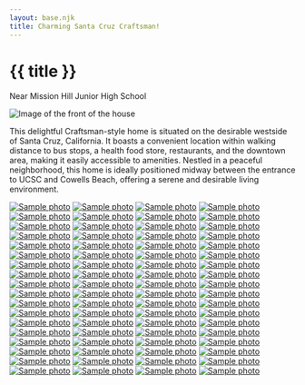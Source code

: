 ```yaml
---
layout: base.njk
title: Charming Santa Cruz Craftsman!
---
```


# {{ title }}

Near Mission Hill Junior High School

<img src="/img/517-front_IMG_2778.jpeg" alt="Image of the front of the house">


This delightful Craftsman-style home is situated on the desirable westside of Santa Cruz, California. It boasts a convenient location within walking distance to bus stops, a health food store, restaurants, and the downtown area, making it easily accessible to amenities. Nestled in a peaceful neighborhood, this home is ideally positioned midway between the entrance to UCSC and Cowells Beach, offering a serene and desirable living environment.

<div id="Gallery">
<div class="grid">
<a href="/img/IMG_2183.jpeg"><img src="/img/IMG_2183.jpeg" alt="Sample photo"></a>
<a href="/img/IMG_2505.jpeg"><img src="/img/IMG_2505.jpeg" alt="Sample photo"></a>
<a href="/img/IMG_2506.jpeg"><img src="/img/IMG_2506.jpeg" alt="Sample photo"></a>
<a href="/img/IMG_2507.jpeg"><img src="/img/IMG_2507.jpeg" alt="Sample photo"></a>
<a href="/img/IMG_2508.jpeg"><img src="/img/IMG_2508.jpeg" alt="Sample photo"></a>
<a href="/img/IMG_2509.jpeg"><img src="/img/IMG_2509.jpeg" alt="Sample photo"></a>
<a href="/img/IMG_2513.jpeg"><img src="/img/IMG_2513.jpeg" alt="Sample photo"></a>
<a href="/img/IMG_2514.jpeg"><img src="/img/IMG_2514.jpeg" alt="Sample photo"></a>
<a href="/img/IMG_2515.jpeg"><img src="/img/IMG_2515.jpeg" alt="Sample photo"></a>
<a href="/img/IMG_2516.jpeg"><img src="/img/IMG_2516.jpeg" alt="Sample photo"></a>
<a href="/img/IMG_2721.jpeg"><img src="/img/IMG_2721.jpeg" alt="Sample photo"></a>
<a href="/img/IMG_2722.jpeg"><img src="/img/IMG_2722.jpeg" alt="Sample photo"></a>
<a href="/img/IMG_2724.jpeg"><img src="/img/IMG_2724.jpeg" alt="Sample photo"></a>
<a href="/img/IMG_2725.jpeg"><img src="/img/IMG_2725.jpeg" alt="Sample photo"></a>
<a href="/img/IMG_2726.jpeg"><img src="/img/IMG_2726.jpeg" alt="Sample photo"></a>
<a href="/img/IMG_2727.jpeg"><img src="/img/IMG_2727.jpeg" alt="Sample photo"></a>
<a href="/img/IMG_2728.jpeg"><img src="/img/IMG_2728.jpeg" alt="Sample photo"></a>
<a href="/img/IMG_2729.jpeg"><img src="/img/IMG_2729.jpeg" alt="Sample photo"></a>
<a href="/img/IMG_2730.jpeg"><img src="/img/IMG_2730.jpeg" alt="Sample photo"></a>
<a href="/img/IMG_2731.jpeg"><img src="/img/IMG_2731.jpeg" alt="Sample photo"></a>
<a href="/img/IMG_2732.jpeg"><img src="/img/IMG_2732.jpeg" alt="Sample photo"></a>
<a href="/img/IMG_2733.jpeg"><img src="/img/IMG_2733.jpeg" alt="Sample photo"></a>
<a href="/img/IMG_2734.jpeg"><img src="/img/IMG_2734.jpeg" alt="Sample photo"></a>
<a href="/img/IMG_2735.jpeg"><img src="/img/IMG_2735.jpeg" alt="Sample photo"></a>
<a href="/img/IMG_2739.jpeg"><img src="/img/IMG_2739.jpeg" alt="Sample photo"></a>
<a href="/img/IMG_2740.jpeg"><img src="/img/IMG_2740.jpeg" alt="Sample photo"></a>
<a href="/img/IMG_2741.jpeg"><img src="/img/IMG_2741.jpeg" alt="Sample photo"></a>
<a href="/img/IMG_2742.jpeg"><img src="/img/IMG_2742.jpeg" alt="Sample photo"></a>
<a href="/img/IMG_2743.jpeg"><img src="/img/IMG_2743.jpeg" alt="Sample photo"></a>
<a href="/img/IMG_2744.jpeg"><img src="/img/IMG_2744.jpeg" alt="Sample photo"></a>
<a href="/img/IMG_2747.jpeg"><img src="/img/IMG_2747.jpeg" alt="Sample photo"></a>
<a href="/img/IMG_2748.jpeg"><img src="/img/IMG_2748.jpeg" alt="Sample photo"></a>
<a href="/img/IMG_2749.jpeg"><img src="/img/IMG_2749.jpeg" alt="Sample photo"></a>
<a href="/img/IMG_2750.jpeg"><img src="/img/IMG_2750.jpeg" alt="Sample photo"></a>
<a href="/img/IMG_2751.jpeg"><img src="/img/IMG_2751.jpeg" alt="Sample photo"></a>
<a href="/img/IMG_2752.jpeg"><img src="/img/IMG_2752.jpeg" alt="Sample photo"></a>
<a href="/img/IMG_2758.jpeg"><img src="/img/IMG_2758.jpeg" alt="Sample photo"></a>
<a href="/img/IMG_2759.jpeg"><img src="/img/IMG_2759.jpeg" alt="Sample photo"></a>
<a href="/img/IMG_2760.jpeg"><img src="/img/IMG_2760.jpeg" alt="Sample photo"></a>
<a href="/img/IMG_2761.jpeg"><img src="/img/IMG_2761.jpeg" alt="Sample photo"></a>
<a href="/img/IMG_2762.jpeg"><img src="/img/IMG_2762.jpeg" alt="Sample photo"></a>
<a href="/img/IMG_2763.jpeg"><img src="/img/IMG_2763.jpeg" alt="Sample photo"></a>
<a href="/img/IMG_2764.jpeg"><img src="/img/IMG_2764.jpeg" alt="Sample photo"></a>
<a href="/img/IMG_2765.jpeg"><img src="/img/IMG_2765.jpeg" alt="Sample photo"></a>
<a href="/img/IMG_2766.jpeg"><img src="/img/IMG_2766.jpeg" alt="Sample photo"></a>
<a href="/img/IMG_2774.jpeg"><img src="/img/IMG_2774.jpeg" alt="Sample photo"></a>
<a href="/img/IMG_2775.jpeg"><img src="/img/IMG_2775.jpeg" alt="Sample photo"></a>
<a href="/img/IMG_2778.jpeg"><img src="/img/IMG_2778.jpeg" alt="Sample photo"></a>
<a href="/img/IMG_2779.jpeg"><img src="/img/IMG_2779.jpeg" alt="Sample photo"></a>
<a href="/img/IMG_2781.jpeg"><img src="/img/IMG_2781.jpeg" alt="Sample photo"></a>
<a href="/img/IMG_2782.jpeg"><img src="/img/IMG_2782.jpeg" alt="Sample photo"></a>
<a href="/img/IMG_2783.jpeg"><img src="/img/IMG_2783.jpeg" alt="Sample photo"></a>
<a href="/img/IMG_2785.jpeg"><img src="/img/IMG_2785.jpeg" alt="Sample photo"></a>
<a href="/img/IMG_2787.jpeg"><img src="/img/IMG_2787.jpeg" alt="Sample photo"></a>
<a href="/img/IMG_2790.jpeg"><img src="/img/IMG_2790.jpeg" alt="Sample photo"></a>
<a href="/img/IMG_2794.jpeg"><img src="/img/IMG_2794.jpeg" alt="Sample photo"></a>
<a href="/img/IMG_2795.jpeg"><img src="/img/IMG_2795.jpeg" alt="Sample photo"></a>
<a href="/img/IMG_2797.jpeg"><img src="/img/IMG_2797.jpeg" alt="Sample photo"></a>
<a href="/img/IMG_2798.jpeg"><img src="/img/IMG_2798.jpeg" alt="Sample photo"></a>
<a href="/img/IMG_2799.jpeg"><img src="/img/IMG_2799.jpeg" alt="Sample photo"></a>
<a href="/img/IMG_2800.jpeg"><img src="/img/IMG_2800.jpeg" alt="Sample photo"></a>
<a href="/img/IMG_2801.jpeg"><img src="/img/IMG_2801.jpeg" alt="Sample photo"></a>
<a href="/img/IMG_2802.jpeg"><img src="/img/IMG_2802.jpeg" alt="Sample photo"></a>
<a href="/img/IMG_2803.jpeg"><img src="/img/IMG_2803.jpeg" alt="Sample photo"></a>
<a href="/img/IMG_2804.jpeg"><img src="/img/IMG_2804.jpeg" alt="Sample photo"></a>
<a href="/img/IMG_2805.jpeg"><img src="/img/IMG_2805.jpeg" alt="Sample photo"></a>
<a href="/img/IMG_2807.jpeg"><img src="/img/IMG_2807.jpeg" alt="Sample photo"></a>
<a href="/img/IMG_2808.jpeg"><img src="/img/IMG_2808.jpeg" alt="Sample photo"></a>
<a href="/img/IMG_2810.jpeg"><img src="/img/IMG_2810.jpeg" alt="Sample photo"></a>
<a href="/img/IMG_2811.jpeg"><img src="/img/IMG_2811.jpeg" alt="Sample photo"></a>
<a href="/img/IMG_2812.jpeg"><img src="/img/IMG_2812.jpeg" alt="Sample photo"></a>
<a href="/img/IMG_2814.jpeg"><img src="/img/IMG_2814.jpeg" alt="Sample photo"></a>
</div>
</div>